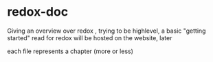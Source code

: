 # redox-doc
Giving an overview over redox , trying to be highlevel, a basic "getting started" read for redox
will be hosted on the website, later

each file represents a chapter (more or less)
